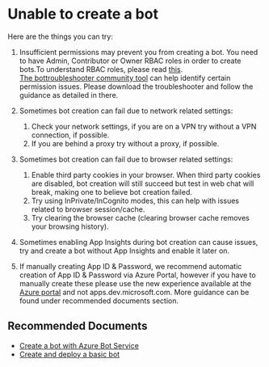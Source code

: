 <properties
	pageTitle="Unable to create a bot"
	description="Unable to create a bot"
	service="Microsoft.BotService"
	resource="botServices"
	authors="arturl,meetshamir"
	ms.author="arturl,saziz"
	displayOrder="43"
	selfHelpType="resource"
	supportTopicIds="32630659, 32630663, 32630672, 32630676, 32630684, 32630690, 32630654, 32630666, 32630667, 32630677, 32630679, 32630655, 32630664, 32630665, 32630668, 32630678, 32630686"
	resourceTags=""
	productPesIds="16152"
	cloudEnvironments="public,BlackForest,Fairfax,Mooncake"
	articleId="bot-unabletocreatebot"
/>

# Unable to create a bot

Here are the things you can try:

1.	Insufficient permissions may prevent you from creating a bot. You need to have Admin, Contributor or Owner RBAC roles in order to create bots.To understand RBAC roles, please read [this](https://docs.microsoft.com/azure/role-based-access-control/rbac-and-directory-admin-roles). <br>
	[The bottroubleshooter community tool](https://github.com/BotBuilderCommunity/botbuilder-community-tools/tree/master/bottroubleshooter) can help identify certain permission issues. Please download the troubleshooter and follow the guidance as detailed in there.

2.	Sometimes bot creation can fail due to network related settings:

	1.	Check your network settings, if you are on a VPN try without a VPN connection, if possible.
	2. 	If you are behind a proxy try without a proxy, if possible.

3.	Sometimes bot creation can fail due to browser related settings:
	
	1. 	Enable third party cookies in your browser. When third party cookies are disabled, bot creation will still succeed but test in web chat will break, making one to believe bot creation failed. 
	2. 	Try using InPrivate/InCognito modes, this can help with issues related to browser session/cache.
	3.	Try clearing the browser cache (clearing browser cache removes your browsing history).

4.	Sometimes enabling App Insights during bot creation can cause issues, try and create a bot without App Insights and enable it later on.

5.	If manually creating App ID & Password, we recommend automatic creation of App ID & Password via Azure Portal, however if you have to manually create these please use the new experience available at the [Azure portal](https://ms.portal.azure.com/#blade/Microsoft_AAD_RegisteredApps/ApplicationsListBlade) and not apps.dev.microsoft.com. More guidance can be found under recommended documents section.


## **Recommended Documents**

* [Create a bot with Azure Bot Service](https://docs.microsoft.com/azure/bot-service/bot-service-quickstart?view=azure-bot-service-4.0)
* [Create and deploy a basic bot](https://docs.microsoft.com/azure/bot-service/bot-builder-tutorial-basic-deploy?view=azure-bot-service-4.0&tabs=csharp%2Cnewrg)

